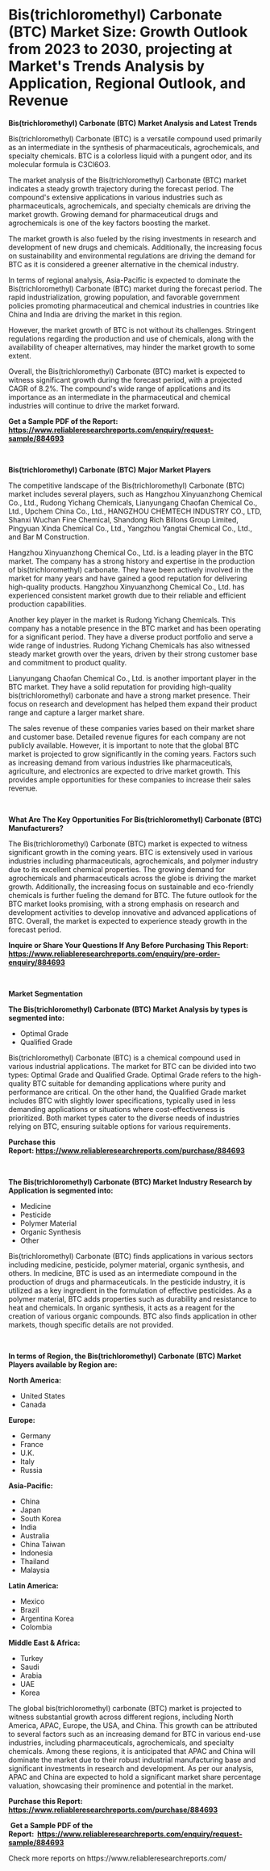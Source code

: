 <p><h1>Bis(trichloromethyl) Carbonate (BTC) Market Size: Growth Outlook from 2023 to 2030, projecting at Market's Trends Analysis by Application, Regional Outlook, and Revenue</h1></p><p><strong>Bis(trichloromethyl) Carbonate (BTC) Market Analysis and Latest Trends</strong></p>
<p><p>Bis(trichloromethyl) Carbonate (BTC) is a versatile compound used primarily as an intermediate in the synthesis of pharmaceuticals, agrochemicals, and specialty chemicals. BTC is a colorless liquid with a pungent odor, and its molecular formula is C3Cl6O3.</p><p>The market analysis of the Bis(trichloromethyl) Carbonate (BTC) market indicates a steady growth trajectory during the forecast period. The compound's extensive applications in various industries such as pharmaceuticals, agrochemicals, and specialty chemicals are driving the market growth. Growing demand for pharmaceutical drugs and agrochemicals is one of the key factors boosting the market.</p><p>The market growth is also fueled by the rising investments in research and development of new drugs and chemicals. Additionally, the increasing focus on sustainability and environmental regulations are driving the demand for BTC as it is considered a greener alternative in the chemical industry.</p><p>In terms of regional analysis, Asia-Pacific is expected to dominate the Bis(trichloromethyl) Carbonate (BTC) market during the forecast period. The rapid industrialization, growing population, and favorable government policies promoting pharmaceutical and chemical industries in countries like China and India are driving the market in this region.</p><p>However, the market growth of BTC is not without its challenges. Stringent regulations regarding the production and use of chemicals, along with the availability of cheaper alternatives, may hinder the market growth to some extent.</p><p>Overall, the Bis(trichloromethyl) Carbonate (BTC) market is expected to witness significant growth during the forecast period, with a projected CAGR of 8.2%. The compound's wide range of applications and its importance as an intermediate in the pharmaceutical and chemical industries will continue to drive the market forward.</p></p>
<p><strong>Get a Sample PDF of the Report:&nbsp; <a href="https://www.reliableresearchreports.com/enquiry/request-sample/884693">https://www.reliableresearchreports.com/enquiry/request-sample/884693</a></strong></p>
<p>&nbsp;</p>
<p><strong>Bis(trichloromethyl) Carbonate (BTC) Major Market Players</strong></p>
<p><p>The competitive landscape of the Bis(trichloromethyl) Carbonate (BTC) market includes several players, such as Hangzhou Xinyuanzhong Chemical Co., Ltd., Rudong Yichang Chemicals, Lianyungang Chaofan Chemical Co., Ltd., Upchem China Co., Ltd., HANGZHOU CHEMTECH INDUSTRY CO., LTD, Shanxi Wuchan Fine Chemical, Shandong Rich Billons Group Limited, Pingyuan Xinda Chemical Co., Ltd., Yangzhou Yangtai Chemical Co., Ltd., and Bar M Construction.</p><p>Hangzhou Xinyuanzhong Chemical Co., Ltd. is a leading player in the BTC market. The company has a strong history and expertise in the production of bis(trichloromethyl) carbonate. They have been actively involved in the market for many years and have gained a good reputation for delivering high-quality products. Hangzhou Xinyuanzhong Chemical Co., Ltd. has experienced consistent market growth due to their reliable and efficient production capabilities.</p><p>Another key player in the market is Rudong Yichang Chemicals. This company has a notable presence in the BTC market and has been operating for a significant period. They have a diverse product portfolio and serve a wide range of industries. Rudong Yichang Chemicals has also witnessed steady market growth over the years, driven by their strong customer base and commitment to product quality.</p><p>Lianyungang Chaofan Chemical Co., Ltd. is another important player in the BTC market. They have a solid reputation for providing high-quality bis(trichloromethyl) carbonate and have a strong market presence. Their focus on research and development has helped them expand their product range and capture a larger market share.</p><p>The sales revenue of these companies varies based on their market share and customer base. Detailed revenue figures for each company are not publicly available. However, it is important to note that the global BTC market is projected to grow significantly in the coming years. Factors such as increasing demand from various industries like pharmaceuticals, agriculture, and electronics are expected to drive market growth. This provides ample opportunities for these companies to increase their sales revenue.</p></p>
<p>&nbsp;</p>
<p><strong>What Are The Key Opportunities For Bis(trichloromethyl) Carbonate (BTC) Manufacturers?</strong></p>
<p><p>The Bis(trichloromethyl) Carbonate (BTC) market is expected to witness significant growth in the coming years. BTC is extensively used in various industries including pharmaceuticals, agrochemicals, and polymer industry due to its excellent chemical properties. The growing demand for agrochemicals and pharmaceuticals across the globe is driving the market growth. Additionally, the increasing focus on sustainable and eco-friendly chemicals is further fueling the demand for BTC. The future outlook for the BTC market looks promising, with a strong emphasis on research and development activities to develop innovative and advanced applications of BTC. Overall, the market is expected to experience steady growth in the forecast period.</p></p>
<p><strong>Inquire or Share Your Questions If Any Before Purchasing This Report: <a href="https://www.reliableresearchreports.com/enquiry/pre-order-enquiry/884693">https://www.reliableresearchreports.com/enquiry/pre-order-enquiry/884693</a></strong></p>
<p>&nbsp;</p>
<p><strong>Market Segmentation</strong></p>
<p><strong>The Bis(trichloromethyl) Carbonate (BTC) Market Analysis by types is segmented into:</strong></p>
<p><ul><li>Optimal Grade</li><li>Qualified Grade</li></ul></p>
<p><p>Bis(trichloromethyl) Carbonate (BTC) is a chemical compound used in various industrial applications. The market for BTC can be divided into two types: Optimal Grade and Qualified Grade. Optimal Grade refers to the high-quality BTC suitable for demanding applications where purity and performance are critical. On the other hand, the Qualified Grade market includes BTC with slightly lower specifications, typically used in less demanding applications or situations where cost-effectiveness is prioritized. Both market types cater to the diverse needs of industries relying on BTC, ensuring suitable options for various requirements.</p></p>
<p><strong>Purchase this Report:&nbsp;<a href="https://www.reliableresearchreports.com/purchase/884693">https://www.reliableresearchreports.com/purchase/884693</a></strong></p>
<p>&nbsp;</p>
<p><strong>The Bis(trichloromethyl) Carbonate (BTC) Market Industry Research by Application is segmented into:</strong></p>
<p><ul><li>Medicine</li><li>Pesticide</li><li>Polymer Material</li><li>Organic Synthesis</li><li>Other</li></ul></p>
<p><p>Bis(trichloromethyl) Carbonate (BTC) finds applications in various sectors including medicine, pesticide, polymer material, organic synthesis, and others. In medicine, BTC is used as an intermediate compound in the production of drugs and pharmaceuticals. In the pesticide industry, it is utilized as a key ingredient in the formulation of effective pesticides. As a polymer material, BTC adds properties such as durability and resistance to heat and chemicals. In organic synthesis, it acts as a reagent for the creation of various organic compounds. BTC also finds application in other markets, though specific details are not provided.</p></p>
<p>&nbsp;</p>
<p><strong>In terms of Region, the Bis(trichloromethyl) Carbonate (BTC) Market Players available by Region are:</strong></p>
<p>
    <p> <strong> North America: </strong>
        <ul>
            <li>United States</li>
            <li>Canada</li>
        </ul>
        </p> 
    <p> <strong> Europe: </strong>
        <ul>
            <li>Germany</li>
            <li>France</li>
            <li>U.K.</li>
            <li>Italy</li>
            <li>Russia</li>
        </ul>
        </p> 
    <p> <strong> Asia-Pacific: </strong>
        <ul>
            <li>China</li>
            <li>Japan</li>
            <li>South Korea</li>
            <li>India</li>
            <li>Australia</li>
            <li>China Taiwan</li>
            <li>Indonesia</li>
            <li>Thailand</li>
            <li>Malaysia</li>
        </ul>
        </p> 
    <p> <strong> Latin America: </strong>
        <ul>
            <li>Mexico</li>
            <li>Brazil</li>
            <li>Argentina Korea</li>
            <li>Colombia</li>
        </ul>
        </p> 
    <p> <strong> Middle East & Africa: </strong>
        <ul>
            <li>Turkey</li>
            <li>Saudi</li>
            <li>Arabia</li>
            <li>UAE</li>
            <li>Korea</li>
        </ul>
    </p>
    </p>
<p><p>The global bis(trichloromethyl) carbonate (BTC) market is projected to witness substantial growth across different regions, including North America, APAC, Europe, the USA, and China. This growth can be attributed to several factors such as an increasing demand for BTC in various end-use industries, including pharmaceuticals, agrochemicals, and specialty chemicals. Among these regions, it is anticipated that APAC and China will dominate the market due to their robust industrial manufacturing base and significant investments in research and development. As per our analysis, APAC and China are expected to hold a significant market share percentage valuation, showcasing their prominence and potential in the market.</p></p>
<p><strong>Purchase this Report: <a href="https://www.reliableresearchreports.com/purchase/884693">https://www.reliableresearchreports.com/purchase/884693</a></strong></p>
<p>&nbsp;<strong>Get a Sample PDF of the Report:&nbsp;&nbsp;<a href="https://www.reliableresearchreports.com/enquiry/request-sample/884693">https://www.reliableresearchreports.com/enquiry/request-sample/884693</a></strong></p>
<p><strong></strong></p>
<p>Check more reports on https://www.reliableresearchreports.com/</p>